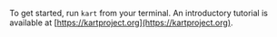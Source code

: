 To get started, run `kart` from your terminal. An introductory tutorial is
available at [https://kartproject.org](https://kartproject.org).
